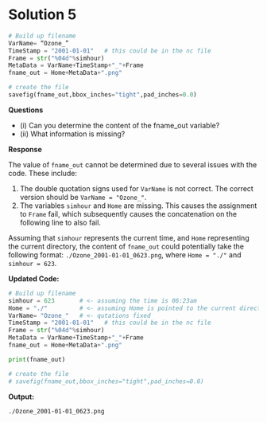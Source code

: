 # Solution 5

```Python
# Build up filename
VarName= “Ozone_”
TimeStamp = "2001-01-01"   # this could be in the nc file
Frame = str("%04d"%simhour)
MetaData = VarName+TimeStamp+"_"+Frame
fname_out = Home+MetaData+".png"

# create the file
savefig(fname_out,bbox_inches="tight",pad_inches=0.0)
```

**Questions**
- (i) Can you determine the content of the fname_out variable?
- (ii) What information is missing?

**Response**

The value of `fname_out` cannot be determined due to several issues with the code. These include:
1. The double quotation signs used for `VarName` is not correct. The correct version should be `VarName = "Ozone_"`.
2. The variables `simhour` and `Home` are missing. This causes the assignment to `Frame` fail, which subsequently causes the concatenation on the following line to also fail.

Assuming that `simhour` represents the current time, and `Home` representing the current directory, the content of `fname_out` could potentially take the following format: `./Ozone_2001-01-01_0623.png`, where `Home = "./"` and `simhour = 623`. 

**Updated Code:**
```Python
# Build up filename
simhour = 623       # <- assuming the time is 06:23am
Home = "./"         # <- assuming Home is pointed to the current directory
VarName= "Ozone_"   # <- qutations fixed
TimeStamp = "2001-01-01"   # this could be in the nc file
Frame = str("%04d"%simhour)
MetaData = VarName+TimeStamp+"_"+Frame
fname_out = Home+MetaData+".png"

print(fname_out)

# create the file
# savefig(fname_out,bbox_inches="tight",pad_inches=0.0)

```

**Output:**
```
./Ozone_2001-01-01_0623.png
```
